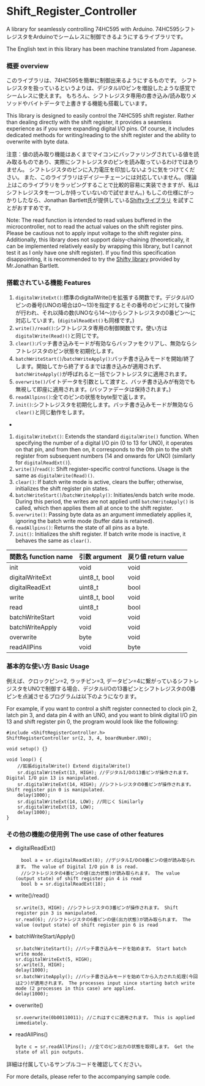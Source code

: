 # Shift_Register_Controller
A library for seamlessly controlling 74HC595 with Arduino.
74HC595シフトレジスタをArduinoでシームレスに制御できるようにするライブラリです。

The English text in this library has been machine translated from Japanese.

### 概要 overview
このライブラリは、74HC595を簡単に制御出来るようにするものです。
シフトレジスタを扱っているというよりは、デジタルI/Oピンを増設したような感覚でシームレスに使えます。
もちろん、シフトレジスタ専用の書き込み/読み取りメソッドやバイトデータで上書きする機能も搭載しています。

This library is designed to easily control the 74HC595 shift register. Rather than dealing directly with the shift register, it provides a seamless experience as if you were expanding digital I/O pins. Of course, it includes dedicated methods for writing/reading to the shift register and the ability to overwrite with byte data.

注意：値の読み取り機能はあくまでマイコンにバッファリングされている値を読み取るものであり、実際にシフトレジスタのピンを読み取っているわけではありません。
シフトレジスタのピンに入力電圧を印加しないように気をつけてください。
また、このライブラリはデイジーチェーンには対応していません。(理論上はこのライブラリをラッピングすることで比較的容易に実装できますが、私はシフトレジスタを一つしか持っていないので試せません。)
もしこの仕様にがっかりしたなら、Jonathan Bartlett氏が提供している[Shiftyライブラリ](https://www.github.com/johnnyb/Shifty)
を試すことがおすすめです。

Note: The read function is intended to read values buffered in the microcontroller, not to read the actual values on the shift register pins. Please be cautious not to apply input voltage to the shift register pins. Additionally, this library does not support daisy-chaining (theoretically, it can be implemented relatively easily by wrapping this library, but I cannot test it as I only have one shift register). If you find this specification disappointing, it is recommended to try the [Shifty library](https://www.github.com/johnnyb/Shifty) provided by Mr.Jonathan Bartlett.

### 搭載されている機能 Features
1. `digitalWriteExt()`:標準のdigitalWrite()を拡張する関数です。デジタルI/Oピンの番号(UNOの場合は0～13)を指定するとその番号のピンに対して操作が行われ、それ以降の数(UNOなら14～)からシフトレジスタの0番ピン～に対応しています。(`digitalReadExt()`も同様です。)
2. `write()/read()`:シフトレジスタ専用の制御関数です。使い方は`digitalWrite(Read)()`と同じです。
3. `clear()`:バッチ書き込みモードが有効ならバッファをクリアし、無効ならシフトレジスタのピン状態を初期化します。
4. `batchWriteStart()`/`batchWriteApply()`:バッチ書き込みモードを開始/終了します。開始してから終了するまでは書き込みが適用されず、`batchWriteApply()`が呼ばれると一括でシフトレジスタに適用されます。
5. `overwrite()`バイトデータを引数として渡すと、バッチ書き込みが有効でも無視して即座に適用されます。(バッファデータは保持されます。)
6. `readAllpins()`:全てのピンの状態をbyte型で返します。
7. `init()`:シフトレジスタを初期化します。バッチ書き込みモードが無効なら`clear()`と同じ動作をします。

-

1. `digitalWriteExt()`: Extends the standard `digitalWrite()` function. When specifying the number of a digital I/O pin (0 to 13 for UNO), it operates on that pin, and from then on, it corresponds to the 0th pin to the shift register from subsequent numbers (14 and onwards for UNO) (similarly for `digitalReadExt()`).
2. `write()`/`read()`: Shift register-specific control functions. Usage is the same as `digitalWrite(Read)()`.
3. `clear()`: If batch write mode is active, clears the buffer; otherwise, initializes the shift register pin states.
4. `batchWriteStart()`/`batchWriteApply()`: Initiates/ends batch write mode. During this period, the writes are not applied until `batchWriteApply()` is called, which then applies them all at once to the shift register.
5. `overwrite()`: Passing byte data as an argument immediately applies it, ignoring the batch write mode (buffer data is retained).
6. `readAllpins()`: Returns the state of all pins as a byte.
7. `init()`: Initializes the shift register. If batch write mode is inactive, it behaves the same as `clear()`.

| 関数名 function name | 引数 argument | 戻り値 return value |
|---------------------|---------------|---------------------|
| init                | void           | void                |
| digitalWriteExt     | uint8_t, bool | void                |
| digitalReadExt     | uint8_t        | bool                |
| write              | uint8_t, bool  | void                |
| read               | uint8_t        | bool                |
| batchWriteStart    | void           | void                |
| batchWriteApply      | void           | void                |
| overwrite          | byte           | void                |
| readAllPins        | void           | byte                |

### 基本的な使い方 Basic Usage
例えば、クロックピン=2, ラッチピン=3, データピン=4に繋がっているシフトレジスタをUNOで制御する場合、デジタルI/Oの13番ピンとシフトレジスタの0番ピンを点滅させるプログラムは以下のようになります。

For example, if you want to control a shift register connected to clock pin 2, latch pin 3, and data pin 4 with an UNO, and you want to blink digital I/O pin 13 and shift register pin 0, the program would look like the following:

```
#include <ShiftRegisterController.h>
ShiftRegisterController sr(2, 3, 4, boardNumber.UNO);

void setup() {}

void loop() {
    //拡張digitalWrite() Extend digitalWrite()
    sr.digitalWriteExt(13, HIGH); //デジタルI/Oの13番ピンが操作されます。 Digital I/O pin 13 is manipulated.
    sr.digitalWriteExt(14, HIGH); //シフトレジスタの0番ピンが操作されます。 Shift register pin 0 is manipulated.
    delay(1000);
    sr.digitalWriteExt(14, LOW); //同じく Similarly
    sr.digitalWriteExt(13, LOW);
    delay(1000);
}
```

### その他の機能の使用例 The use case of other features
- digitalReadExt()
  ```
    bool a = sr.digitalReadExt(8); //デジタルI/Oの8番ピンの値が読み取られます。 The value of Digital I/O pin 8 is read.
    //シフトレジスタの4番ピンの値(出力状態)が読み取られます。 The value (output state) of shift register pin 4 is read
    bool b = sr.digitalReadExt(18);
  ```
- write()/read()
  ```
  sr.write(3, HIGH); //シフトレジスタの3番ピンが操作されます。 Shift register pin 3 is manipulated.
  sr.read(6); //シフトレジスタの6番ピンの値(出力状態)が読み取られます。 The value (output state) of shift register pin 6 is read
  ```

- batchWriteStart/Apply()
  ```
  sr.batchWriteStart(); //バッチ書き込みモードを始めます。 Start batch write mode.
  sr.digitalWriteExt(5, HIGH);
  sr.write(3, HIGH);
  delay(1000);
  sr.batchWriteApply(); //バッチ書き込みモードを始めてから入力された処理(今回は2つ)が適用されます。 The processes input since starting batch write mode (2 processes in this case) are applied.
  delay(1000);
  ```
- overwrite()
  ```
  sr.overwrite(0b00110011); //これはすぐに適用されます。 This is applied immediately.
  ```
- readAllPins()
  ```
  byte c = sr.readAllPins(); //全てのピン出力の状態を取得します。 Get the state of all pin outputs.
  ```

詳細は付属しているサンプルコードを確認してください。

For more details, please refer to the accompanying sample code.

